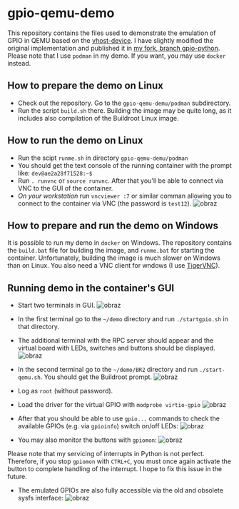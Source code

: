# gpio-qemu-demo
This repository contains the files used to demonstrate the emulation of GPIO in QEMU based
on the [vhost-device](https://github.com/rust-vmm/vhost-device). 
I have slightly modified the original implementation and published it in [my fork, branch gpio-python](https://github.com/wzab/vhost-device/tree/gpio-python).
Please note that I use `podman` in my demo. If you want, you may use `docker` instead.

## How to prepare the demo on Linux
* Check out the repository. Go to the `gpio-qemu-demu/podman` subdirectory.
* Run the script `build.sh` there. Building the image may be quite long, as it includes also compilation of the Buildroot Linux image.
## How to run the demo on Linux
* Run the scipt `runme.sh` in directory `gpio-qemu-demu/podman`
* You should get the text console of the running container with the prompt like: `dev@ae2a28f71528:~$`
* Run `. runvnc` or `source runvnc`. After that you'll be able to connect via VNC to the GUI of the container.
* *On your workstation* run `vncviewer :7` or similar comman allowing you to connect to the container via VNC (the password is `test12`).
![obraz](https://github.com/wzab/gpio-qemu-demo/assets/2532225/9e43374d-433e-4637-85d6-397597bf1522)

## How to prepare and run the demo on Windows
It is possible to run my demo in `docker` on Windows. The repository contains the `build.bat` file for building the image, and `runme.bat` for starting the container.
Unfortunately, building the image is much slower on Windows than on Linux. 
You also need a VNC client for wndows (I use [TigerVNC](https://tigervnc.org/)).

## Running demo in the container's GUI
* Start two terminals in GUI.
  ![obraz](https://github.com/wzab/gpio-qemu-demo/assets/2532225/278020b0-ab00-4a30-972e-bcf90de177a7)
  
* In the first terminal go to the `~/demo` directory and run `./startgpio.sh` in that directory.
* The additional terminal with the RPC server should appear and the virtual board with LEDs, switches and buttons should be displayed.
![obraz](https://github.com/wzab/gpio-qemu-demo/assets/2532225/7d009b0d-22ec-4f92-adde-2dfd415603f7)

* In the second terminal go to the `~/demo/BR2` directory and run `./start-qemu.sh`. You should get the Buildroot prompt.
![obraz](https://github.com/wzab/gpio-qemu-demo/assets/2532225/31c59102-6373-49d5-b99d-122db2094419)

* Log as `root` (without password).
* Load the driver for the virtual GPIO with `modprobe virtio-gpio`
![obraz](https://github.com/wzab/gpio-qemu-demo/assets/2532225/74b80098-8946-484c-af2f-9c1e0854e581)

* After that you should be able to use `gpio...` commands to check the available GPIOs (e.g. via `gpioinfo`) switch on/off LEDs:
![obraz](https://github.com/wzab/gpio-qemu-demo/assets/2532225/711bf5d3-e0a2-499b-878e-87bd400a1b3c)

* You may also monitor the buttons with `gpiomon`:
![obraz](https://github.com/wzab/gpio-qemu-demo/assets/2532225/4462dda2-bd5f-429a-b2a2-f7017d1d326f)

Please note that my servicing of interrupts in Python is not perfect. Therefore, if you stop `gpiomon` with `CTRL+C`, you must once again activate the button to complete handling of the interrupt.
I hope to fix this issue in the future.

* The emulated GPIOs are also fully accessible via the old and obsolete sysfs interface:
![obraz](https://github.com/wzab/gpio-qemu-demo/assets/2532225/a1355fa2-153f-44ac-a0b4-9d2cbdc8e75c)




  
